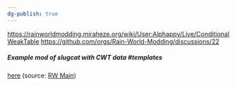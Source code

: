```yaml
---
dg-publish: true
---
```

https://rainworldmodding.miraheze.org/wiki/User:Alphappy/Live/ConditionalWeakTable
https://github.com/orgs/Rain-World-Modding/discussions/22

##### Example mod of slugcat with CWT data #templates
[here](https://nqywadcmwusjqlrg.public.blob.vercel-storage.com/notes/files/coding/SlugCatCWTExample-Js4FzVDvGkdWoQ5c3QUpduKONFyj8P.zip) 
(source: [RW Main](https://discord.com/channels/291184728944410624/305139167300550666/1106826099960320104))